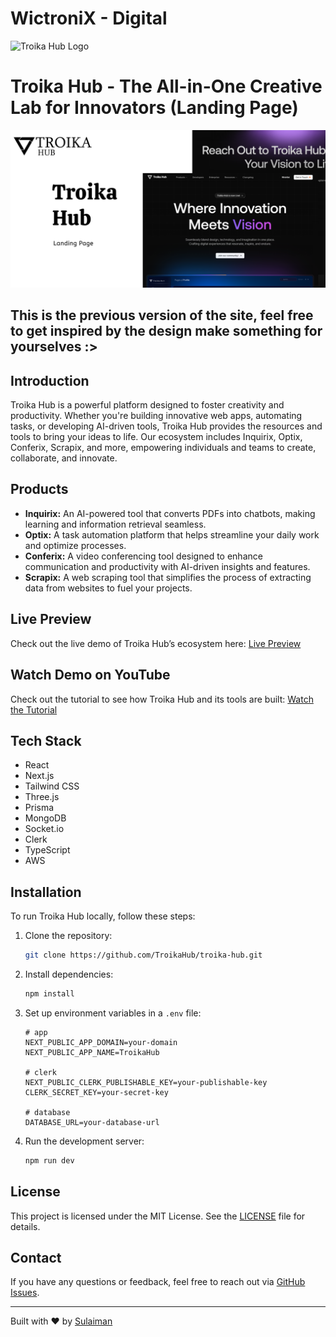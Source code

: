 # WictroniX - Digital

<img src="" alt="Troika Hub Logo" width="50" height="50">

# Troika Hub - The All-in-One Creative Lab for Innovators (Landing Page)

<!-- <img src="https://github.com/user-attachments/assets/deab03fd-4234-44c3-a6ad-484c4a1a02a1" alt="Troika Hub Thumbnail"> -->
<!-- <img src="https://github.com/user-attachments/assets/ee867e8e-7871-4289-bd56-3eef40adb9b2" alt="Troika Hub Thumbnail" style="border-radius: 50px;" width="1280"> -->
<img src="public\assets\Thumbnail (1).png">

## This is the previous version of the site, feel free to get inspired by the design make something for yourselves :>





## Introduction
Troika Hub is a powerful platform designed to foster creativity and productivity. Whether you're building innovative web apps, automating tasks, or developing AI-driven tools, Troika Hub provides the resources and tools to bring your ideas to life. Our ecosystem includes Inquirix, Optix, Conferix, Scrapix, and more, empowering individuals and teams to create, collaborate, and innovate.

## Products

- **Inquirix:** An AI-powered tool that converts PDFs into chatbots, making learning and information retrieval seamless.
- **Optix:** A task automation platform that helps streamline your daily work and optimize processes.
- **Conferix:** A video conferencing tool designed to enhance communication and productivity with AI-driven insights and features.
- **Scrapix:** A web scraping tool that simplifies the process of extracting data from websites to fuel your projects.

## Live Preview

Check out the live demo of Troika Hub’s ecosystem here: [Live Preview](http://troikahub.tech)

## Watch Demo on YouTube

Check out the tutorial to see how Troika Hub and its tools are built: [Watch the Tutorial](https://youtu.be/TroikaHubDemo)

## Tech Stack

* React
* Next.js
* Tailwind CSS
* Three.js
* Prisma
* MongoDB
* Socket.io
* Clerk
* TypeScript
* AWS

## Installation
To run Troika Hub locally, follow these steps:

1. Clone the repository:
    ```bash
    git clone https://github.com/TroikaHub/troika-hub.git
    ```
2. Install dependencies:
    ```bash
    npm install
    ```
3. Set up environment variables in a `.env` file:
    ```
   # app
    NEXT_PUBLIC_APP_DOMAIN=your-domain
    NEXT_PUBLIC_APP_NAME=TroikaHub

    # clerk
    NEXT_PUBLIC_CLERK_PUBLISHABLE_KEY=your-publishable-key
    CLERK_SECRET_KEY=your-secret-key

    # database
    DATABASE_URL=your-database-url
    ```

4. Run the development server:
    ```bash
    npm run dev
    ```

## License
This project is licensed under the MIT License. See the [LICENSE](LICENSE) file for details.

## Contact
If you have any questions or feedback, feel free to reach out via [GitHub Issues](https://github.com/TroikaHub/troika-hub/issues).

---

Built with ❤️ by [Sulaiman](https://sulaiweb.me)
